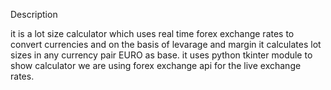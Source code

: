 Description

it is a lot size calculator which uses real time forex exchange rates to convert currencies and on the basis of levarage and margin it calculates lot sizes in any currency pair EURO as base.
it uses python tkinter module to show calculator 
we are using forex exchange api for the live exchange rates.
